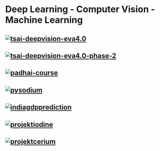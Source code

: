 # Deep Learning - Computer Vision - Machine Learning

## [![tsai-deepvision-eva4.0](https://img.shields.io/static/v1?logo=Github&logoColor=violet&logoWidth=20&label=Course&labelColor=1d2021&message=TSAI-DeepVision-EVA4.0&color=fabd2f&style=for-the-badge)](https://github.com/satyajitghana/TSAI-DeepVision-EVA4.0)

## [![tsai-deepvision-eva4.0-phase-2](https://img.shields.io/static/v1?logo=Github&logoColor=violet&logoWidth=20&label=Course&labelColor=1d2021&message=TSAI-DeepVision-EVA4.0-Phase-2&color=076678&style=for-the-badge)](https://github.com/satyajitghana/TSAI-DeepVision-EVA4.0-Phase-2)

## [![padhai-course](https://img.shields.io/static/v1?logo=Github&logoColor=violet&logoWidth=20&label=Course&labelColor=1d2021&message=PadhAI-Course&color=b57614&style=for-the-badge)](https://github.com/satyajitghana/PadhAI-Course)

## [![pysodium](https://img.shields.io/static/v1?logo=Github&logoColor=violet&logoWidth=20&label=Project&labelColor=1d2021&message=PySodium&color=b8bb26&style=for-the-badge)](https://github.com/satyajitghana/PySodium)

## [![indiagdpprediction](https://img.shields.io/static/v1?logo=Github&logoColor=violet&logoWidth=20&label=Project/ML&labelColor=1d2021&message=IndiaGDPPrediction&color=8ec07c&style=for-the-badge)](https://github.com/satyajitghana/IndiaGDPPrediction)

## [![projektiodine](https://img.shields.io/static/v1?logo=Github&logoColor=violet&logoWidth=20&label=Hackathon&labelColor=1d2021&message=ProjektIodine&color=8ec07c&style=for-the-badge)](https://github.com/satyajitghana/ProjektIodine)

## [![projektcerium](https://img.shields.io/static/v1?logo=Github&logoColor=violet&logoWidth=20&label=Project/CV&labelColor=1d2021&message=ProjektCerium&color=8f3f71&style=for-the-badge)](https://github.com/satyajitghana/ProjektCerium)

